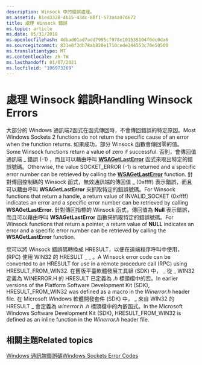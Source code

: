 ```yaml
---
description: Winsock 中的錯誤處理。
ms.assetid: 81ed3328-4b15-43dc-88f1-573a4a97d672
title: 處理 Winsock 錯誤
ms.topic: article
ms.date: 05/31/2018
ms.openlocfilehash: 4dbad01ad7add7995cf978e101535104f6dc0da6
ms.sourcegitcommit: 831e8f3db78ab820e1710cede244553c70e50500
ms.translationtype: MT
ms.contentlocale: zh-TW
ms.lasthandoff: 01/07/2021
ms.locfileid: "106973269"
---
```

# <a name="handling-winsock-errors"></a><span data-ttu-id="878ce-103">處理 Winsock 錯誤</span><span class="sxs-lookup"><span data-stu-id="878ce-103">Handling Winsock Errors</span></span>

<span data-ttu-id="878ce-104">大部分的 Windows 通訊端2函式在函式傳回時，不會傳回錯誤的特定原因。</span><span class="sxs-lookup"><span data-stu-id="878ce-104">Most Windows Sockets 2 functions do not return the specific cause of an error when the function returns.</span></span> <span data-ttu-id="878ce-105">如果成功，部分 Winsock 函數會傳回零的值。</span><span class="sxs-lookup"><span data-stu-id="878ce-105">Some Winsock functions return a value of zero if successful.</span></span> <span data-ttu-id="878ce-106">否則，會傳回值通訊端 \_ 錯誤 (-1) ，而且可以藉由呼叫 [**WSAGetLastError**](/windows/desktop/api/winsock/nf-winsock-wsagetlasterror) 函式來取出特定的錯誤號碼。</span><span class="sxs-lookup"><span data-stu-id="878ce-106">Otherwise, the value SOCKET\_ERROR (-1) is returned and a specific error number can be retrieved by calling the [**WSAGetLastError**](/windows/desktop/api/winsock/nf-winsock-wsagetlasterror) function.</span></span> <span data-ttu-id="878ce-107">針對傳回控制碼的 Winsock 函式，無效通訊端的傳回值 \_ (0xffff) 表示錯誤，而且可以藉由呼叫 **WSAGetLastError** 來抓取特定的錯誤號碼。</span><span class="sxs-lookup"><span data-stu-id="878ce-107">For Winsock functions that return a handle, a return value of INVALID\_SOCKET (0xffff) indicates an error and a specific error number can be retrieved by calling **WSAGetLastError**.</span></span> <span data-ttu-id="878ce-108">針對傳回指標的 Winsock 函式，傳回值為 **Null** 表示錯誤，而且可以藉由呼叫 **WSAGetLastError** 函數來抓取特定的錯誤號碼。</span><span class="sxs-lookup"><span data-stu-id="878ce-108">For Winsock functions that return a pointer, a return value of **NULL** indicates an error and a specific error number can be retrieved by calling the **WSAGetLastError** function.</span></span>

<span data-ttu-id="878ce-109">您可以將 Winsock 錯誤碼轉換成 HRESULT，以便在遠端程序呼叫中使用， (RPC) 使用 WIN32 的 HRESULT \_ \_ 。</span><span class="sxs-lookup"><span data-stu-id="878ce-109">A Winsock error code can be converted to an HRESULT for use in a remote procedure call (RPC) using HRESULT\_FROM\_WIN32.</span></span> <span data-ttu-id="878ce-110">在舊版平臺軟體發展工具組 (SDK) 中， \_ 從 \_ WIN32 定義為 WINERROR.H 的 HRESULT 已定義為 *.h* 標頭檔中的宏。</span><span class="sxs-lookup"><span data-stu-id="878ce-110">In earlier versions of the Platform Software Development Kit (SDK), HRESULT\_FROM\_WIN32 was defined as a macro in the *Winerror.h* header file.</span></span> <span data-ttu-id="878ce-111">在 Microsoft Windows 軟體開發套件 (SDK) 中， \_ 來自 WIN32 的 HRESULT \_ 會定義為 *winerror.h .h* 標頭檔中的內嵌函式。</span><span class="sxs-lookup"><span data-stu-id="878ce-111">In the Microsoft Windows Software Development Kit (SDK), HRESULT\_FROM\_WIN32 is defined as an inline function in the *Winerror.h* header file.</span></span>

## <a name="related-topics"></a><span data-ttu-id="878ce-112">相關主題</span><span class="sxs-lookup"><span data-stu-id="878ce-112">Related topics</span></span>

<dl> <dt>

[<span data-ttu-id="878ce-113">Windows 通訊端錯誤碼</span><span class="sxs-lookup"><span data-stu-id="878ce-113">Windows Sockets Error Codes</span></span>](windows-sockets-error-codes-2.md)
</dt> </dl>

 

 



